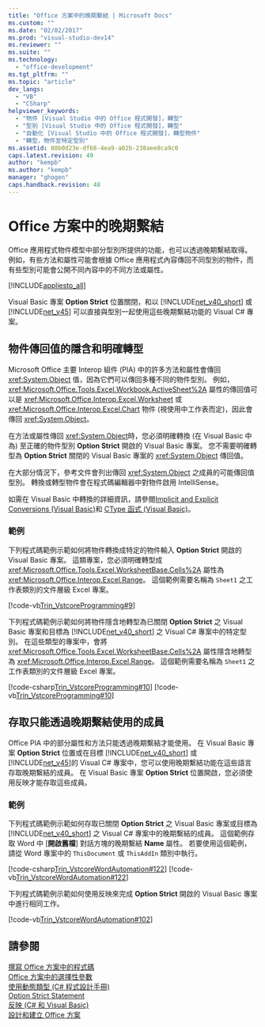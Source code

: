 ```yaml
---
title: "Office 方案中的晚期繫結 | Microsoft Docs"
ms.custom: ""
ms.date: "02/02/2017"
ms.prod: "visual-studio-dev14"
ms.reviewer: ""
ms.suite: ""
ms.technology: 
  - "office-development"
ms.tgt_pltfrm: ""
ms.topic: "article"
dev_langs: 
  - "VB"
  - "CSharp"
helpviewer_keywords: 
  - "物件 [Visual Studio 中的 Office 程式開發]，轉型"
  - "型別 [Visual Studio 中的 Office 程式開發]，轉型"
  - "自動化 [Visual Studio 中的 Office 程式開發]，轉型物件"
  - "轉型，物件至特定型別"
ms.assetid: 80b0d23e-df68-4ea9-a02b-238aee8ca9c0
caps.latest.revision: 49
author: "kempb"
ms.author: "kempb"
manager: "ghogen"
caps.handback.revision: 48
---
```

# Office 方案中的晚期繫結
  Office 應用程式物件模型中部分型別所提供的功能，也可以透過晚期繫結取得。  例如，有些方法和屬性可能會根據 Office 應用程式內容傳回不同型別的物件，而有些型別可能會公開不同內容中的不同方法或屬性。  
  
 [!INCLUDE[appliesto_all](../vsto/includes/appliesto-all-md.md)]  
  
 Visual Basic 專案 **Option Strict** 位置關閉，和以 [!INCLUDE[net_v40_short](../sharepoint/includes/net-v40-short-md.md)] 或 [!INCLUDE[net_v45](../vsto/includes/net-v45-md.md)] 可以直接與型別一起使用這些晚期繫結功能的 Visual C\# 專案。  
  
## 物件傳回值的隱含和明確轉型  
 Microsoft Office 主要 Interop 組件 \(PIA\) 中的許多方法和屬性會傳回 <xref:System.Object> 值，因為它們可以傳回多種不同的物件型別。  例如，<xref:Microsoft.Office.Tools.Excel.Workbook.ActiveSheet%2A> 屬性的傳回值可以是 <xref:Microsoft.Office.Interop.Excel.Worksheet> 或 <xref:Microsoft.Office.Interop.Excel.Chart> 物件 \(視使用中工作表而定\)，因此會傳回 <xref:System.Object>。  
  
 在方法或屬性傳回 <xref:System.Object>時，您必須明確轉換 \(在 Visual Basic 中為\) 至正確的物件型別 **Option Strict** 開啟的 Visual Basic 專案。  您不需要明確轉型為 **Option Strict** 關閉的 Visual Basic 專案的 <xref:System.Object> 傳回值。  
  
 在大部分情況下，參考文件會列出傳回 <xref:System.Object> 之成員的可能傳回值型別。  轉換或轉型物件會在程式碼編輯器中對物件啟用 IntelliSense。  
  
 如需在 Visual Basic 中轉換的詳細資訊，請參閱[Implicit and Explicit Conversions &#40;Visual Basic&#41;](/dotnet/visual-basic/programming-guide/language-features/data-types/implicit-and-explicit-conversions)和 [CType 函式 &#40;Visual Basic&#41;](/dotnet/visual-basic/language-reference/functions/ctype-function)。  
  
### 範例  
 下列程式碼範例示範如何將物件轉換成特定的物件輸入 **Option Strict** 開啟的 Visual Basic 專案。  這類專案，您必須明確轉型成 <xref:Microsoft.Office.Tools.Excel.WorksheetBase.Cells%2A> 屬性為 <xref:Microsoft.Office.Interop.Excel.Range>。  這個範例需要名稱為 `Sheet1` 之工作表類別的文件層級 Excel 專案。  
  
 [!code-vb[Trin_VstcoreProgramming#9](../snippets/visualbasic/VS_Snippets_OfficeSP/Trin_VstcoreProgramming/VB/Sheet1.vb#9)]  
  
 下列程式碼範例示範如何將物件隱含地轉型為已關閉 **Option Strict** 之 Visual Basic 專案和目標為 [!INCLUDE[net_v40_short](../sharepoint/includes/net-v40-short-md.md)] 之 Visual C\# 專案中的特定型別。  在這些類型的專案中，會將 <xref:Microsoft.Office.Tools.Excel.WorksheetBase.Cells%2A> 屬性隱含地轉型為 <xref:Microsoft.Office.Interop.Excel.Range>。  這個範例需要名稱為 `Sheet1` 之工作表類別的文件層級 Excel 專案。  
  
 [!code-csharp[Trin_VstcoreProgramming#10](../snippets/csharp/VS_Snippets_OfficeSP/Trin_VstcoreProgramming/CS/Sheet1.cs#10)]
 [!code-vb[Trin_VstcoreProgramming#10](../snippets/visualbasic/VS_Snippets_OfficeSP/Trin_VstcoreProgramming/VB/Sheet1.vb#10)]  
  
## 存取只能透過晚期繫結使用的成員  
 Office PIA 中的部分屬性和方法只能透過晚期繫結才能使用。  在 Visual Basic 專案 **Option Strict** 位置或在目標 [!INCLUDE[net_v40_short](../sharepoint/includes/net-v40-short-md.md)] 或 [!INCLUDE[net_v45](../vsto/includes/net-v45-md.md)]的 Visual C\# 專案中，您可以使用晚期繫結功能在這些語言存取晚期繫結的成員。  在 Visual Basic 專案 **Option Strict** 位置開啟，您必須使用反映才能存取這些成員。  
  
### 範例  
 下列程式碼範例示範如何存取已關閉 **Option Strict** 之 Visual Basic 專案或目標為 [!INCLUDE[net_v40_short](../sharepoint/includes/net-v40-short-md.md)] 之 Visual C\# 專案中的晚期繫結的成員。  這個範例存取 Word 中 \[**開啟舊檔**\] 對話方塊的晚期繫結 **Name** 屬性。  若要使用這個範例，請從 Word 專案中的 `ThisDocument` 或 `ThisAddIn` 類別中執行。  
  
 [!code-csharp[Trin_VstcoreWordAutomation#122](../snippets/csharp/VS_Snippets_OfficeSP/Trin_VstcoreWordAutomation/CS/ThisDocument.cs#122)]
 [!code-vb[Trin_VstcoreWordAutomation#122](../snippets/visualbasic/VS_Snippets_OfficeSP/Trin_VstcoreWordAutomation/VB/ThisDocument.vb#122)]  
  
 下列程式碼範例示範如何使用反映來完成 **Option Strict** 開啟的 Visual Basic 專案中進行相同工作。  
  
 [!code-vb[Trin_VstcoreWordAutomation#102](../snippets/visualbasic/VS_Snippets_OfficeSP/Trin_VstcoreWordAutomation/VB/ThisDocument.vb#102)]  
  
## 請參閱  
 [撰寫 Office 方案中的程式碼](../vsto/writing-code-in-office-solutions.md)   
 [Office 方案中的選擇性參數](../vsto/optional-parameters-in-office-solutions.md)   
 [使用動態類型 &#40;C&#35; 程式設計手冊&#41;](/dotnet/csharp/programming-guide/types/using-type-dynamic)   
 [Option Strict Statement](/dotnet/visual-basic/language-reference/statements/option-strict-statement)   
 [反映 &#40;C&#35; 和 Visual Basic&#41;](../Topic/Reflection%20(C%23%20and%20Visual%20Basic).md)   
 [設計和建立 Office 方案](../vsto/designing-and-creating-office-solutions.md)  
  
  
